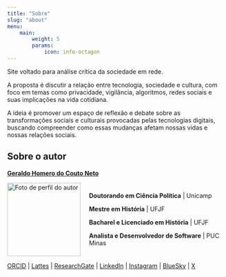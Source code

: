 ```yaml
---
title: "Sobre"
slug: "about"
menu:
    main:
        weight: 5
        params: 
            icon: info-octagon
---
```


Site voltado para análise crítica da sociedade em rede. 

A proposta é discutir a relação entre tecnologia, sociedade e cultura, com foco em temas como privacidade, vigilância, algoritmos, redes sociais e suas implicações na vida cotidiana.

A ideia é promover um espaço de reflexão e debate sobre as transformações sociais e culturais provocadas pelas tecnologias digitais, buscando compreender como essas mudanças afetam nossas vidas e nossas relações sociais.

## Sobre o autor

**[Geraldo Homero do Couto Neto](https://geraldohomero.github.io)**

<div style="display: flex; align-items: center;">
    <img src="https://avatars.githubusercontent.com/u/70844369?v=4" alt="Foto de perfil do autor" width="170" height="170" style="margin-right: 20px;">
    <div>
        <p><strong>Doutorando em Ciência Política</strong> | Unicamp</p>
        <p><strong>Mestre em História</strong> | UFJF</p>
        <p><strong>Bacharel e Licenciado em História</strong> | UFJF</p>
        <p><strong>Analista e Desenvolvedor de Software</strong> | PUC Minas</p>
    </div>
</div>

[ORCID](https://orcid.org/0000-0001-6686-7182) | [Lattes](http://lattes.cnpq.br/9924558848538635) | [ResearchGate](https://www.researchgate.net/profile/Geraldo-Couto-Neto) | [LinkedIn](https://www.linkedin.com/in/geraldohomero/) | [Instagram](https://www.instagram.com/geraldohomero/) | [BlueSky](https://bsky.app/profile/geraldohomero.bsky.social) | [X](https://twitter.com/geraldohomero)